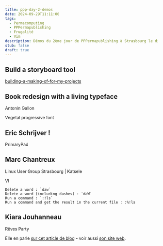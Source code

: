 ```yaml
---
title: ppp-day-2-demos
date: 2024-09-29T11:11:00
tags:
  - Permacomputing
  - PPPermapublishing
  - Frugalité
  - Vim
description: Démos du 2ème jour de PPPermapublishing à Strasbourg le dimanche 29 octobre 2024.
stub: false
draft: true
---
```

## Build a storyboard tool

[building-a-making-of-for-my-projects](notes/building-a-making-of-for-my-projects.md)


## Book redesign with a living typeface

Antonin Gallon

Vegetal progressive font


## Eric Schrijver !

PrimaryPad





## Marc Chantreux

Linux User Group Strasbourg | Katsele

VI

```
Delete a word : `daw`
Delete a word (including dashes) : `daW`
Run a command : `:!ls`
Run a command and get the result in the current file : :%!ls
```

## Kiara Jouhanneau

Rêves Party

Elle en parle [sur cet article de blog](https://pzwiki.wdka.nl/mediadesign/User:Kiara/Journal#PPPermapublishing) - voir aussi [son site web](https://kajoudesign.eu/).

